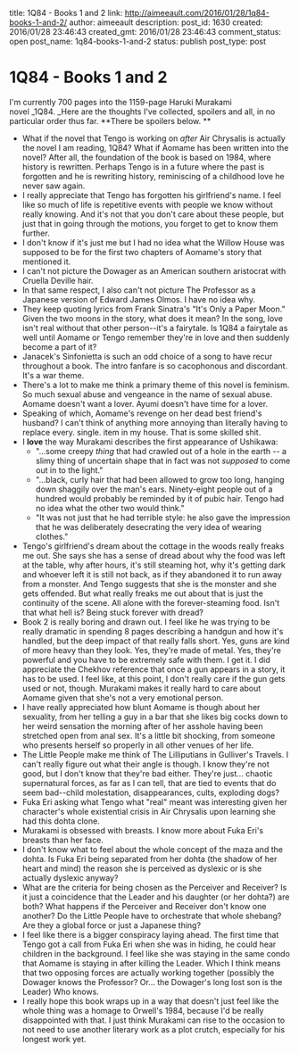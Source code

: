 title: 1Q84 - Books 1 and 2
link: http://aimeeault.com/2016/01/28/1q84-books-1-and-2/
author: aimeeault
description: 
post_id: 1630
created: 2016/01/28 23:46:43
created_gmt: 2016/01/28 23:46:43
comment_status: open
post_name: 1q84-books-1-and-2
status: publish
post_type: post

# 1Q84 - Books 1 and 2

I'm currently 700 pages into the 1159-page Haruki Murakami novel _1Q84. _Here are the thoughts I've collected, spoilers and all, in no particular order thus far. **There be spoilers below. **

  * What if the novel that Tengo is working on _after_ Air Chrysalis is actually the novel I am reading, 1Q84? What if Aomame has been written into the novel? After all, the foundation of the book is based on 1984, where history is rewritten. Perhaps Tengo is in a future where the past is forgotten and he is rewriting history, reminiscing of a childhood love he never saw again.
  * I really appreciate that Tengo has forgotten his girlfriend's name. I feel like so much of life is repetitive events with people we know without really knowing. And it's not that you don't care about these people, but just that in going through the motions, you forget to get to know them further.
  * I don't know if it's just me but I had no idea what the Willow House was supposed to be for the first two chapters of Aomame's story that mentioned it.
  * I can't not picture the Dowager as an American southern aristocrat with Cruella Deville hair.
  * In that same respect, I also can't not picture The Professor as a Japanese version of Edward James Olmos. I have no idea why.
  * They keep quoting lyrics from Frank Sinatra's "It's Only a Paper Moon." Given the two moons in the story, what does it mean? In the song, love isn't real without that other person--it's a fairytale. Is 1Q84 a fairytale as well until Aomame or Tengo remember they're in love and then suddenly become a part of it?
  * Janacek's Sinfonietta is such an odd choice of a song to have recur throughout a book. The intro fanfare is so cacophonous and discordant. It's a war theme.
  * There's a lot to make me think a primary theme of this novel is feminism. So much sexual abuse and vengeance in the name of sexual abuse. Aomame doesn't want a lover. Ayumi doesn't have time for a lover.
  * Speaking of which, Aomame's revenge on her dead best friend's husband? I can't think of anything more annoying than literally having to replace every. single. item in my house. That is some skilled shit.
  * I **love** the way Murakami describes the first appearance of Ushikawa: 
    * "...some creepy _thing_ that had crawled out of a hole in the earth -- a slimy thing of uncertain shape that in fact was not _supposed_ to come out in to the light."
    * "...black, curly hair that had been allowed to grow too long, hanging down shaggily over the man's ears. Ninety-eight people out of a hundred would probably be reminded by it of pubic hair. Tengo had no idea what the other two would think."
    * "It was not just that he had terrible style: he also gave the impression that he was deliberately desecrating the very idea of wearing clothes."
  * Tengo's girlfriend's dream about the cottage in the woods really freaks me out. She says she has a sense of dread about why the food was left at the table, why after hours, it's still steaming hot, why it's getting dark and whoever left it is still not back, as if they abandoned it to run away from a monster. And Tengo suggests that she is the monster and she gets offended. But what really freaks me out about that is just the continuity of the scene. All alone with the forever-steaming food. Isn't that what hell is? Being stuck forever with dread?
  * Book 2 is really boring and drawn out. I feel like he was trying to be really dramatic in spending 8 pages describing a handgun and how it's handled, but the deep impact of that really falls short. Yes, guns are kind of more heavy than they look. Yes, they're made of metal. Yes, they're powerful and you have to be extremely safe with them. I get it. I did appreciate the Chekhov reference that once a gun appears in a story, it has to be used. I feel like, at this point, I don't really care if the gun gets used or not, though. Murakami makes it really hard to care about Aomame given that she's not a very emotional person.
  * I have really appreciated how blunt Aomame is though about her sexuality, from her telling a guy in a bar that she likes big cocks down to her weird sensation the morning after of her asshole having been stretched open from anal sex. It's a little bit shocking, from someone who presents herself so properly in all other venues of her life.
  * The Little People make me think of The Lilliputians in Gulliver's Travels. I can't really figure out what their angle is though. I know they're not good, but I don't know that they're bad either. They're just... chaotic supernatural forces, as far as I can tell, that are tied to events that do seem bad--child molestation, disappearances, cults, exploding dogs?
  * Fuka Eri asking what Tengo what "real" meant was interesting given her character's whole existential crisis in Air Chrysalis upon learning she had this dohta clone.
  * Murakami is obsessed with breasts. I know more about Fuka Eri's breasts than her face.
  * I don't know what to feel about the whole concept of the maza and the dohta. Is Fuka Eri being separated from her dohta (the shadow of her heart and mind) the reason she is perceived as dyslexic or is she actually dyslexic anyway?
  * What are the criteria for being chosen as the Perceiver and Receiver? Is it just a coincidence that the Leader and his daughter (or her dohta?) are both? What happens if the Perceiver and Receiver don't know one another? Do the Little People have to orchestrate that whole shebang? Are they a global force or just a Japanese thing?
  * I feel like there is a bigger conspiracy laying ahead. The first time that Tengo got a call from Fuka Eri when she was in hiding, he could hear children in the background. I feel like she was staying in the same condo that Aomame is staying in after killing the Leader. Which I think means that two opposing forces are actually working together (possibly the Dowager knows the Professor? Or... the Dowager's long lost son is the Leader) Who knows.
  * I really hope this book wraps up in a way that doesn't just feel like the whole thing was a homage to Orwell's 1984, because I'd be really disappointed with that. I just think Murakami can rise to the occasion to not need to use another literary work as a plot crutch, especially for his longest work yet.